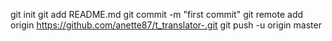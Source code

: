 git init
git add README.md
git commit -m "first commit"
git remote add origin https://github.com/anette87/t_translator-.git
git push -u origin master
